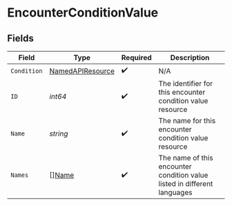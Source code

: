 # EncounterConditionValue


## Fields

| Field                                                                    | Type                                                                     | Required                                                                 | Description                                                              |
| ------------------------------------------------------------------------ | ------------------------------------------------------------------------ | ------------------------------------------------------------------------ | ------------------------------------------------------------------------ |
| `Condition`                                                              | [NamedAPIResource](../../models/shared/namedapiresource.md)              | :heavy_check_mark:                                                       | N/A                                                                      |
| `ID`                                                                     | *int64*                                                                  | :heavy_check_mark:                                                       | The identifier for this encounter condition value resource               |
| `Name`                                                                   | *string*                                                                 | :heavy_check_mark:                                                       | The name for this encounter condition value resource                     |
| `Names`                                                                  | [][Name](../../models/shared/name.md)                                    | :heavy_check_mark:                                                       | The name of this encounter condition value listed in different languages |